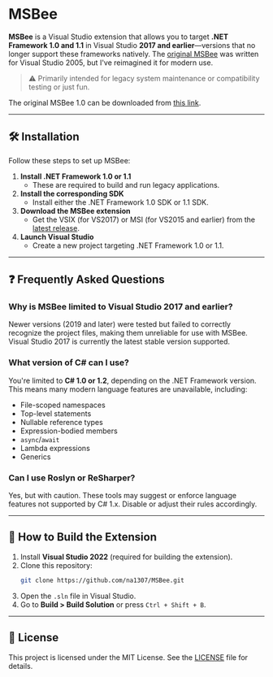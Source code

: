 # MSBee

**MSBee** is a Visual Studio extension that allows you to target **.NET Framework 1.0 and 1.1** in Visual Studio **2017 and earlier**—versions that no longer support these frameworks natively. The [original MSBee](https://github.com/na1307/MSBee/tree/original) was written for Visual Studio 2005, but I've reimagined it for modern use.

> ⚠️ Primarily intended for legacy system maintenance or compatibility testing or just fun.

The original MSBee 1.0 can be downloaded from [this link](https://github.com/na1307/MSBee/raw/refs/heads/main/MSBee%201.0%20Release.zip).

---

## 🛠️ Installation

Follow these steps to set up MSBee:

1. **Install .NET Framework 1.0 or 1.1**
   - These are required to build and run legacy applications.
2. **Install the corresponding SDK**
   - Install either the .NET Framework 1.0 SDK or 1.1 SDK.
3. **Download the MSBee extension**
   - Get the VSIX (for VS2017) or MSI (for VS2015 and earlier) from the [latest release](https://github.com/na1307/MSBee/releases/latest).
4. **Launch Visual Studio**
   - Create a new project targeting .NET Framework 1.0 or 1.1.

---

## ❓ Frequently Asked Questions

### Why is MSBee limited to Visual Studio 2017 and earlier?

Newer versions (2019 and later) were tested but failed to correctly recognize the project files, making them unreliable for use with MSBee. Visual Studio 2017 is currently the latest stable version supported.

### What version of C# can I use?

You're limited to **C# 1.0 or 1.2**, depending on the .NET Framework version. This means many modern language features are unavailable, including:

- File-scoped namespaces
- Top-level statements
- Nullable reference types
- Expression-bodied members
- `async`/`await`
- Lambda expressions
- Generics

### Can I use Roslyn or ReSharper?

Yes, but with caution. These tools may suggest or enforce language features not supported by C# 1.x. Disable or adjust their rules accordingly.

---

## 🧩 How to Build the Extension

1. Install **Visual Studio 2022** (required for building the extension).
2. Clone this repository:
   ```bash
   git clone https://github.com/na1307/MSBee.git
   ```
3. Open the `.sln` file in Visual Studio.
4. Go to **Build > Build Solution** or press `Ctrl + Shift + B`.

---

## 📄 License

This project is licensed under the MIT License. See the [LICENSE](LICENSE) file for details.
